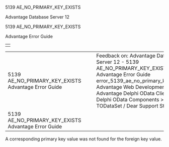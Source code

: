5139 AE\_NO\_PRIMARY\_KEY\_EXISTS




Advantage Database Server 12  

5139 AE\_NO\_PRIMARY\_KEY\_EXISTS

Advantage Error Guide

|  |
| --- |
|  |

|  |  |  |  |  |
| --- | --- | --- | --- | --- |
| 5139 AE\_NO\_PRIMARY\_KEY\_EXISTS  Advantage Error Guide |  |  | Feedback on: Advantage Database Server 12 - 5139 AE\_NO\_PRIMARY\_KEY\_EXISTS Advantage Error Guide error\_5139\_ae\_no\_primary\_key\_exists Advantage Web Development > Advantage Delphi OData Client > Delphi OData Components > TODataSet / Dear Support Staff, |  |
| 5139 AE\_NO\_PRIMARY\_KEY\_EXISTS  Advantage Error Guide |  |  |  |  |

A corresponding primary key value was not found for the foreign key value.